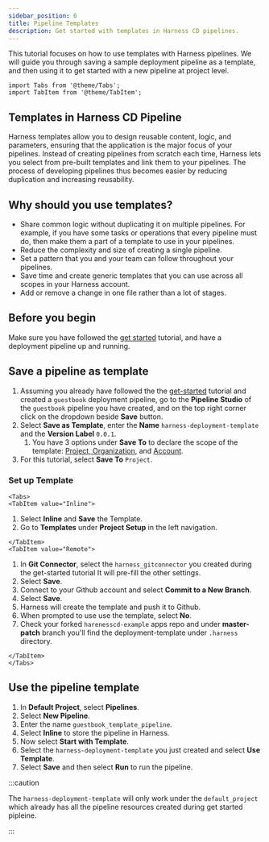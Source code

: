 ```yaml
---
sidebar_position: 6
title: Pipeline Templates
description: Get started with templates in Harness CD pipelines.
---
```


This tutorial focuses on how to use templates with Harness pipelines. We will guide you through saving a sample deployment pipeline as a template, and then using it to get started with a new pipeline at project level. 

```mdx-code-block
import Tabs from '@theme/Tabs';
import TabItem from '@theme/TabItem';
```

## Templates in Harness CD Pipeline

Harness templates allow you to design reusable content, logic, and parameters, ensuring that the application is the major focus of your pipelines. Instead of creating pipelines from scratch each time, Harness lets you select from pre-built templates and link them to your pipelines. The process of developing pipelines thus becomes easier by reducing duplication and increasing reusability.

## Why should you use templates?

- Share common logic without duplicating it on multiple pipelines. For example, if you have some tasks or operations that every pipeline must do, then make them a part of a template to use in your pipelines.
- Reduce the complexity and size of creating a single pipeline.
- Set a pattern that you and your team can follow throughout your pipelines.
- Save time and create generic templates that you can use across all scopes in your Harness account.
- Add or remove a change in one file rather than a lot of stages.

## Before you begin 

Make sure you have followed the [get started](/tutorials/cd-pipelines/kubernetes/manifest) tutorial, and have a deployment pipeline up and running. 

## Save a pipeline as template

1. Assuming you already have followed the the [get-started](/tutorials/cd-pipelines/kubernetes/manifest) tutorial and created a `guestbook` deployment pipeline, go to the **Pipeline Studio** of the `guestbook` pipeline you have created, and on the top right corner click on the dropdown beside **Save** button. 
2. Select **Save as Template**, enter the **Name** `harness-deployment-template` and the **Version Label** `0.0.1`. 
   1. You have 3 options under **Save To** to declare the scope of the template: [Project, Organization](/docs/get-started/learn-harness-key-concepts#organizations-and-projects), and [Account](/docs/get-started/learn-harness-key-concepts#account). 
3. For this tutorial, select **Save To** `Project`.

### Set up Template

```mdx-code-block
<Tabs>
<TabItem value="Inline">
```

1. Select **Inline** and **Save** the Template.
2. Go to **Templates** under **Project Setup** in the left navigation. 

```mdx-code-block
</TabItem>
<TabItem value="Remote">
```

1. In **Git Connector**, select the `harness_gitconnector` you created during the get-started tutorial It will pre-fill the other settings.
2. Select **Save**. 
3. Connect to your Github account and select **Commit to a New Branch**.
4. Select **Save**.
5. Harness will create the template and push it to Github. 
6. When prompted to use use the template, select **No**. 
7. Check your forked `harenesscd-example` apps repo and under **master-patch** branch you'll find the deployment-template under `.harness` directory. 


```mdx-code-block
</TabItem>
</Tabs>
```

## Use the pipeline template

1. In **Default Project**, select **Pipelines**.
2. Select **New Pipeline**.
3. Enter the name `guestbook_template_pipeline`.
4. Select **Inline** to store the pipeline in Harness.
5. Now select **Start with Template**.
6. Select the `harness-deployment-template` you just created and select **Use Template**.
7. Select **Save** and then select **Run** to run the pipeline. 

:::caution

The `harness-deployment-template` will only work under the `default_project` which already has all the pipeline resources created during get started pipleine. 

:::

